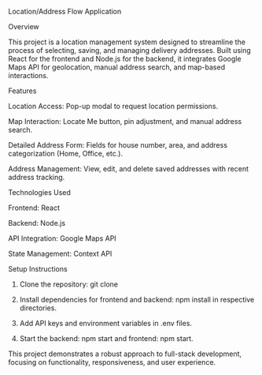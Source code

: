 Location/Address Flow Application

Overview

This project is a location management system designed to streamline the process of selecting, saving, and managing delivery addresses. Built using React for the frontend and Node.js for the backend, it integrates Google Maps API for geolocation, manual address search, and map-based interactions.

Features

Location Access: Pop-up modal to request location permissions.

Map Interaction: Locate Me button, pin adjustment, and manual address search.

Detailed Address Form: Fields for house number, area, and address categorization (Home, Office, etc.).

Address Management: View, edit, and delete saved addresses with recent address tracking.


Technologies Used

Frontend: React

Backend: Node.js

API Integration: Google Maps API

State Management: Context API


Setup Instructions

1. Clone the repository: git clone <repository-link>


2. Install dependencies for frontend and backend: npm install in respective directories.


3. Add API keys and environment variables in .env files.


4. Start the backend: npm start and frontend: npm start.



This project demonstrates a robust approach to full-stack development, focusing on functionality, responsiveness, and user experience.
